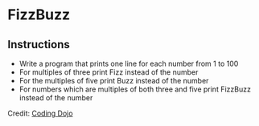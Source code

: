 # FizzBuzz

## Instructions

- Write a program that prints one line for each number from 1 to 100
- For multiples of three print Fizz instead of the number
- For the multiples of five print Buzz instead of the number
- For numbers which are multiples of both three and five print FizzBuzz instead of the number


Credit:  [Coding Dojo](https://codingdojo.org/kata/FizzBuzz/)